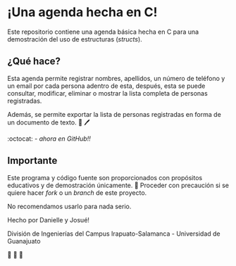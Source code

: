 # ¡Una agenda hecha en C!

Este repositorio contiene una agenda básica hecha en C para una demostración del uso de estructuras (_structs_).

## ¿Qué hace?

Esta agenda permite registrar nombres, apellidos, un número de teléfono y un email por cada persona adentro de esta, después, esta se puede consultar, modificar, eliminar o mostrar la lista completa de personas registradas.

Además, se permite exportar la lista de personas registradas en forma de un documento de texto. :notebook: :pen:

:octocat: _- ahora en GitHub!!_

## Importante

Este programa y código fuente son proporcionados con propósitos educativos y de demostración únicamente. :pencil: Proceder con precaución si se quiere hacer _fork_ o un _branch_ de este proyecto.

No recomendamos usarlo para nada serio.

Hecho por Danielle y Josué!

División de Ingenierías del Campus Irapuato-Salamanca - Universidad de Guanajuato

:dog: :dog: :dog:
